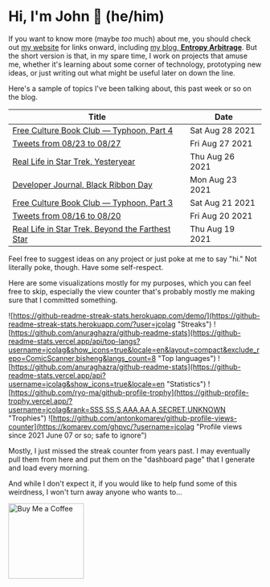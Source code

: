 # Hi, I'm John 👋 (he/him)

If you want to know more (maybe *too* much) about me, you should check out [my website](https://john.colagioia.net/) for links onward, including [my blog, **Entropy Arbitrage**](https://john.colagioia.net/blog).  But the short version is that, in my spare time, I work on projects that amuse me, whether it's learning about some corner of technology, prototyping new ideas, or just writing out what might be useful later on down the line.

Here's a sample of topics I've been talking about, this past week or so on the blog.

|Title|Date|
|-----|-------|
|[Free Culture Book Club — Typhoon, Part 4](https://john.colagioia.net/blog/2021/08/28/typhoon4.html)|Sat Aug 28 2021|
|[Tweets from 08/23 to 08/27](https://john.colagioia.net/blog/media/2021/08/27/week.html)|Fri Aug 27 2021|
|[Real Life in Star Trek, Yesteryear](https://john.colagioia.net/blog/2021/08/26/yesteryear.html)|Thu Aug 26 2021|
|[Developer Journal, Black Ribbon Day](https://john.colagioia.net/blog/2021/08/23/bribbon.html)|Mon Aug 23 2021|
|[Free Culture Book Club — Typhoon, Part 3](https://john.colagioia.net/blog/2021/08/21/typhoon3.html)|Sat Aug 21 2021|
|[Tweets from 08/16 to 08/20](https://john.colagioia.net/blog/media/2021/08/20/week.html)|Fri Aug 20 2021|
|[Real Life in Star Trek, Beyond the Farthest Star](https://john.colagioia.net/blog/2021/08/19/farthest.html)|Thu Aug 19 2021|

Feel free to suggest ideas on any project or just poke at me to say "hi." Not literally poke, though. Have some self-respect.

Here are some visualizations mostly for my purposes, which you can feel free to skip, especially the view counter that's probably mostly me making sure that I committed something.

![https://github-readme-streak-stats.herokuapp.com/demo/](https://github-readme-streak-stats.herokuapp.com/?user=jcolag "Streaks")
![https://github.com/anuraghazra/github-readme-stats](https://github-readme-stats.vercel.app/api/top-langs?username=jcolag&show_icons=true&locale=en&layout=compact&exclude_repo=ComicScanner,bisheng&langs_count=8 "Top languages")
![https://github.com/anuraghazra/github-readme-stats](https://github-readme-stats.vercel.app/api?username=jcolag&show_icons=true&locale=en "Statistics")
![https://github.com/ryo-ma/github-profile-trophy](https://github-profile-trophy.vercel.app/?username=jcolag&rank=SSS,SS,S,AAA,AA,A,SECRET,UNKNOWN "Trophies")
![https://github.com/antonkomarev/github-profile-views-counter](https://komarev.com/ghpvc/?username=jcolag "Profile views since 2021 June 07 or so; safe to ignore")

Mostly, I just missed the streak counter from years past.  I may eventually pull them from here and put them on the "dashboard page" that I generate and load every morning.

And while I don't expect it, if you would like to help fund some of this weirdness, I won't turn away anyone who wants to...

[<img src="https://cdn.buymeacoffee.com/buttons/v2/default-yellow.png" alt="Buy Me a Coffee" width="150px"/>](https://www.buymeacoffee.com/jcolag)
